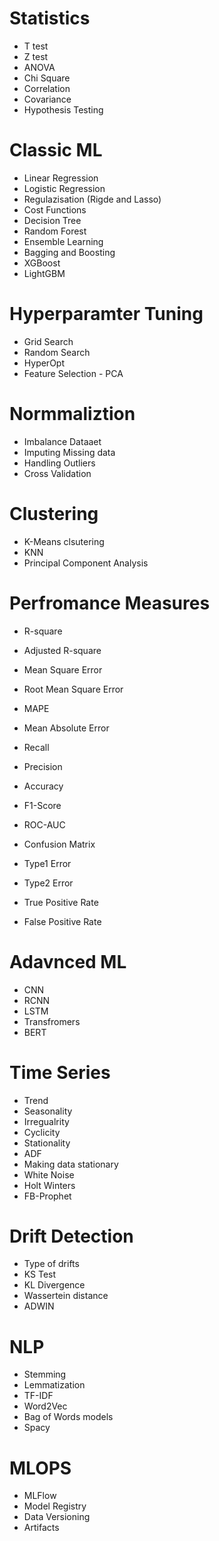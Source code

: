 # Statistics
  * T test
  * Z test
  * ANOVA
  * Chi Square
  * Correlation
  * Covariance
  * Hypothesis Testing

# Classic ML
  * Linear Regression
  * Logistic Regression
  * Regulazisation (Rigde and Lasso)
  * Cost Functions
  * Decision Tree
  * Random Forest
  * Ensemble Learning
  * Bagging and Boosting
  * XGBoost
  * LightGBM

# Hyperparamter Tuning
  * Grid Search
  * Random Search
  * HyperOpt
  * Feature Selection - PCA

# Normmaliztion
  * Imbalance Dataaet
  * Imputing Missing data
  * Handling Outliers
  * Cross Validation

# Clustering
  * K-Means clsutering
  * KNN
  * Principal Component Analysis

# Perfromance Measures
  * R-square
  * Adjusted R-square
  * Mean Square Error
  * Root Mean Square Error
  * MAPE
  * Mean Absolute Error

  * Recall
  * Precision
  * Accuracy
  * F1-Score
  * ROC-AUC
  * Confusion Matrix

  * Type1 Error
  * Type2 Error
  * True Positive Rate
  * False Positive Rate


# Adavnced ML
  * CNN
  * RCNN
  * LSTM
  * Transfromers
  * BERT


# Time Series
  * Trend
  * Seasonality
  * Irregualrity
  * Cyclicity
  * Stationality
  * ADF
  * Making data stationary
  * White Noise
  * Holt Winters
  * FB-Prophet


# Drift Detection
  * Type of drifts
  * KS Test
  * KL Divergence
  * Wassertein distance
  * ADWIN

# NLP
  * Stemming
  * Lemmatization
  * TF-IDF
  * Word2Vec
  * Bag of Words models
  * Spacy

# MLOPS
  * MLFlow
  * Model Registry
  * Data Versioning
  * Artifacts

  
  
